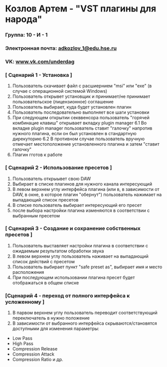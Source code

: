 # Козлов Артем - "VST плагины для народа"
### Группа: 10 - И - 1
### Электронная почта: adkozlov_1@edu.hse.ru
### VK: www.vk.com/underdag

### [ Сценарий 1 - Установка ]

1. Пользователь скачивает файл с расшиернием "msi" или "exe" (в случае с операционной системой Windows)
2. Пользователь открывет установщик и принимает/не принимает пользовательское (лицензионное) соглашение
3. Пользователь выбирает, куда будет установлен плагин
4. Пользователь последовательно выполняет все шаги установки
5. При следующем открытии секввенсора пользователь "горячей комбинацие клавиш" открывает вкладку plugin manager
6.1 Во вкладке plugin manager пользователь ставит "галочку" напротив нужного плагина, если он был установлен в стандартную дирекуторию
6.2 В противном случае пользователь вручную отмечает местоположение установленного плагина и затем "ставит галочку"
7. Плагин гготов к работе 

### [ Сценарий 2 - Использование пресетов ]

1. Пользователь открыывет свою DAW
2. Выбирает в списке плагинов для нужного канала интересующий 
3. В левом верхнем углу интерфейса плагина (или в, в зависимости от DAW, в окне, в которое плагин "обернут") пользователь нажимает на выпадающий список пресетов 
4. В списке пользователь выбирает интересующий его пресет
5. после выбора настройки плагина изменяются в соответствии с выбранным пресетом

### [ Сценарий 3 - Создание и сохранение собственных пресетов ]

1. Пользователь выставляет настройки плагина в соответствии с ожидаемым результатом обработки звука
2. В левом верхнем углу пользователь наживает на выпадающий список действий с пресетом 
3. Пользователь выбирает пункт "safe preset as", выбирает имя и место расположения 
4. При последующем использовании плагина пресет будет отображаться в общем списке

### [Сценарий 4 - переход от полного интерфейса к усложенному ]

1. В парвом верхнем углу пользователь переводит соответствующий переключатель в нужно положение
2. В зависимости от выбранного интерфейса скрываются/становятся доступными для изменения параметры:
- Low Pass 
- High Pass
- Compression Release 
- Compression Attack
- Compression Ratio и др.

###   
